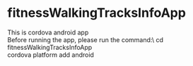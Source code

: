 # fitnessWalkingTracksInfoApp
This is cordova android app\
Before running the app, please run the command:\\
cd fitnessWalkingTracksInfoApp\
cordova platform add android
